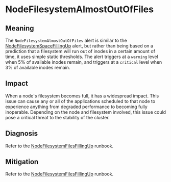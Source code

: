 # NodeFilesystemAlmostOutOfFiles

## Meaning

The `NodeFilesystemAlmostOutOfFiles` alert is similar to the
[NodeFilesystemSpaceFillingUp][1] alert, but rather
than being based on a prediction that a filesystem will run out of inodes in a
certain amount of time, it uses simple static thresholds. The alert triggers
at a `warning` level when 5% of available inodes remain, and triggers at a
`critical` level when 3% of available inodes remain.

## Impact

When a node's filesystem becomes full, it has a widespread impact. This issue
can cause any or all of the applications scheduled to that node to experience
anything from degraded performance to becoming fully inoperable. Depending on
the node and filesystem involved, this issue could pose a critical threat to
the stability of the cluster.

## Diagnosis

Refer to the [NodeFilesystemFilesFillingUp][1] runbook.

## Mitigation

Refer to the [NodeFilesystemFilesFillingUp][1] runbook.

[1]: https://github.com/openshift/runbooks/blob/master/alerts/cluster-monitoring-operator/NodeFilesystemFilesFillingUp.md
